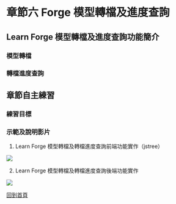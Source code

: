 # 章節六 Forge 模型轉檔及進度查詢

## Learn Forge 模型轉檔及進度查詢功能簡介

### 模型轉檔

### 轉檔進度查詢

## 章節自主練習

### 練習目標


### 示範及說明影片

1. Learn Forge 模型轉檔及轉檔進度查詢前端功能實作（jstree）<br/>

[![](http://img.youtube.com/vi/_E9f-ZO6CJs/0.jpg)](http://www.youtube.com/watch?v=_E9f-ZO6CJs "6.1-Frontend Model Translation and Progess Check")

2. Learn Forge 模型轉檔及轉檔進度查詢後端功能實作<br/>

[![](http://img.youtube.com/vi/uf3esry6b-k/0.jpg)](http://www.youtube.com/watch?v=uf3esry6b-k "6.2-Backend Model Translation and Progess Check")


[回到首頁](../README.md)